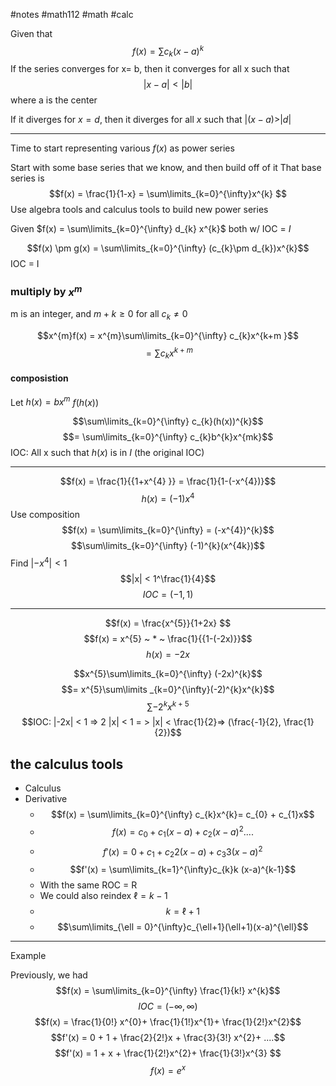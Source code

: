 #notes #math112 #math #calc



Given that $$f(x) = \sum\limits c_{k}(x-a)^{k}$$
If the series converges for x= b, then it converges for all x such that $$| x-a| < | b| $$
where a is the center

If it diverges for $x=d,$ then it diverges for all $x$ such that $|(x-a) > |d|$

----


Time to start representing various $f(x)$ as power series

Start with some base series that we know, and then build off of it
	That base series is $$f(x) = \frac{1}{1-x} = \sum\limits_{k=0}^{\infty}x^{k} $$
Use algebra tools and calculus tools to build new power series

Given $f(x) = \sum\limits_{k=0}^{\infty} d_{k} x^{k}$
both w/ IOC = $I$

$$f(x) \pm g(x) = \sum\limits_{k=0}^{\infty} (c_{k}\pm d_{k})x^{k}$$
IOC = I

### multiply by $x^{m}$
m is an integer, and $m+k \geq 0$ for all $c_{k}\neq 0$

$$x^{m}f(x) = x^{m}\sum\limits_{k=0}^{\infty} c_{k}x^{k+m }$$
$$= \sum\limits c_{k}x^{k+m }$$
#### composistion
Let $h(x) = b x^{m}$
$f(h(x))$

$$\sum\limits_{k=0}^{\infty} c_{k}(h(x))^{k}$$
$$= \sum\limits_{k=0}^{\infty} c_{k}b^{k}x^{mk}$$
IOC: All x such that $h(x)$ is in $I$ (the original IOC)


----
$$f(x) = \frac{1}{{1+x^{4} }} = \frac{1}{1-(-x^{4})}$$
$$h(x) = (-1)x^{4}$$
Use composition
$$f(x) = \sum\limits_{k=0}^{\infty} = (-x^{4})^{k}$$
$$\sum\limits_{k=0}^{\infty} (-1)^{k}(x^{4k})$$
Find $| -x^{4}| < 1$
$$|x| < 1^\frac{1}{4}$$
$$IOC = (-1,1)$$



---


$$f(x) = \frac{x^{5}}{1+2x} $$
$$f(x) = x^{5} ~ * ~ \frac{1}{{1-(-2x)}}$$
$$h(x) = -2x$$

$$x^{5}\sum\limits_{k=0}^{\infty} (-2x)^{k}$$
$$= x^{5}\sum\limits _{k=0}^{\infty}(-2)^{k}x^{k}$$
$$\sum\limits -2^{k}x^{k+5}$$
$$IOC: |-2x| < 1  => 2 |x| < 1 = > |x| < \frac{1}{2}=> (\frac{-1}{2}, \frac{1}{2})$$

## the calculus tools
- Calculus
- Derivative
	- $$f(x) = \sum\limits_{k=0}^{\infty} c_{k}x^{k}= c_{0} + c_{1}x$$
	- $$f(x) = c_{0}+ c_{1}(x-a) + c_{2}(x-a)^{2}....$$
	- $$f'(x) = 0 + c_{1}+ c_{2}2(x-a) + c_{3}3(x-a)^{2}$$
	- $$f'(x) = \sum\limits_{k=1}^{\infty}c_{k}k (x-a)^{k-1}$$
	- With the same ROC = R
	- We could also reindex $\ell = k-1$ 
	- $$k = \ell + 1$$
	- $$\sum\limits_{\ell = 0}^{\infty}c_{\ell+1}(\ell+1)(x-a)^{\ell}$$

---

Example

Previously, we had $$f(x) = \sum\limits_{k=0}^{\infty} \frac{1}{k!} x^{k}$$
$$IOC = (-\infty, \infty)$$
$$f(x) = \frac{1}{0!} x^{0}+ \frac{1}{1!}x^{1}+ \frac{1}{2!}x^{2}$$
$$f'(x) = 0 + 1 + \frac{2}{2!}x + \frac{3}{3!} x^{2}+ ....$$
$$f'(x) = 1 + x + \frac{1}{2!}x^{2}+ \frac{1}{3!}x^{3} $$
$$f(x) = e^{x}$$
